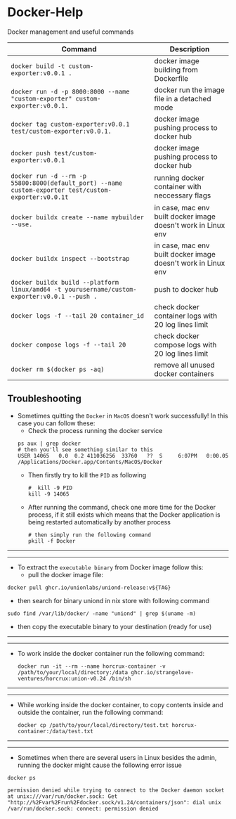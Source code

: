 # Docker-Help
Docker management and useful commands

| Command | Description |
| --- | --- |
| `docker build -t custom-exporter:v0.0.1 .` | docker image building from Dockerfile |
| `docker run -d -p 8000:8000 --name "custom-exporter" custom-exporter:v0.0.1.` | docker run the image file in a detached mode |
| `docker tag custom-exporter:v0.0.1 test/custom-exporter:v0.0.1.` | docker image pushing process to docker hub |
| `docker push test/custom-exporter:v0.0.1` | docker image pushing process to docker hub |
| `docker run -d --rm -p 55800:8000(default_port) --name custom-exporter test/custom-exporter:v0.0.1t` | running docker container with neccessary flags |
| `docker buildx create --name mybuilder --use.` | in case, mac env built docker image doesn't work in Linux env |
| `docker buildx inspect --bootstrap` | in case, mac env built docker image doesn't work in Linux env |
| `docker buildx build --platform linux/amd64 -t yourusername/custom-exporter:v0.0.1 --push .` | push to docker hub |
| `docker logs -f --tail 20 container_id` | check docker container logs with 20 log lines limit |
| `docker compose logs -f --tail 20` | check docker compose logs with 20 log lines limit |
| `docker rm $(docker ps -aq)` | remove all unused docker containers |


## Troubleshooting

- Sometimes quitting the `Docker` in `MacOS` doesn't work successfully! In this case you can follow these:
  - Check the process running the docker service
  ```
  ps aux | grep docker
  # then you'll see something similar to this
  USER 14065   0.0  0.2 411036256  33760   ??  S     6:07PM   0:00.05 /Applications/Docker.app/Contents/MacOS/Docker
  ```
  - Then firstly try to kill the `PID` as following
    ```
    #  kill -9 PID
    kill -9 14065
    ```
  - After running the command, check one more time for the Docker process, if it still exists which means that the Docker application is being restarted automatically by another process
    ```
    # then simply run the following command
    pkill -f Docker
    ```
-----------------------------------------------------------------
-----------------------------------------------------------------
- To extract the `executable binary` from Docker image follow this:
  - pull the docker image file:
```
docker pull ghcr.io/unionlabs/uniond-release:v${TAG}
```
  - then search for binary uniond in nix store with following command
```
sudo find /var/lib/docker/ -name "uniond" | grep $(uname -m)
```
  - then copy the executable binary to your destination (ready for use)
------------------------------------------------------------------
-----------------------------------------------------------------
- To work inside the docker container run the following command:
  ```
  docker run -it --rm --name horcrux-container -v /path/to/your/local/directory:/data ghcr.io/strangelove-ventures/horcrux:union-v0.24 /bin/sh
  ```
------------------------------------------------------------------
-----------------------------------------------------------------
- While working inside the docker container, to copy contents inside and outside the container, run the following command:
  ```
  docker cp /path/to/your/local/directory/test.txt horcrux-container:/data/test.txt
  ```
------------------------------------------------------------------
-----------------------------------------------------------------
- Sometimes when there are several users in Linux besides the admin, running the docker might cause the following error issue
```
docker ps

permission denied while trying to connect to the Docker daemon socket at unix:///var/run/docker.sock: Get "http://%2Fvar%2Frun%2Fdocker.sock/v1.24/containers/json": dial unix /var/run/docker.sock: connect: permission denied
```
